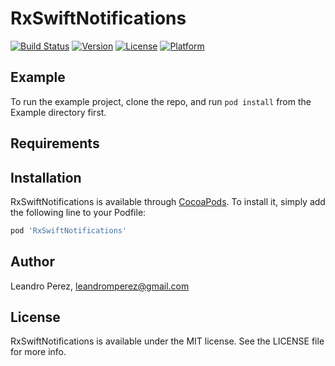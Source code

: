# RxSwiftNotifications

[![Build Status](https://travis-ci.org/leandromperez/rxswift-notifications.svg?branch=master)](https://travis-ci.org/leandromperez/rxswift-notifications)
[![Version](https://img.shields.io/cocoapods/v/RxSwiftNotifications.svg?style=flat)](https://cocoapods.org/pods/RxSwiftNotifications)
[![License](https://img.shields.io/cocoapods/l/RxSwiftNotifications.svg?style=flat)](https://cocoapods.org/pods/RxSwiftNotifications)
[![Platform](https://img.shields.io/cocoapods/p/RxSwiftNotifications.svg?style=flat)](https://cocoapods.org/pods/RxSwiftNotifications)

## Example

To run the example project, clone the repo, and run `pod install` from the Example directory first.

## Requirements

## Installation

RxSwiftNotifications is available through [CocoaPods](https://cocoapods.org). To install
it, simply add the following line to your Podfile:

```ruby
pod 'RxSwiftNotifications'
```

## Author

Leandro Perez, leandromperez@gmail.com

## License

RxSwiftNotifications is available under the MIT license. See the LICENSE file for more info.
